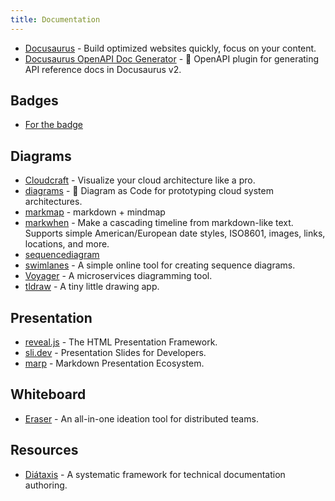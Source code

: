 ```yaml
---
title: Documentation
---
```


- [Docusaurus](https://docusaurus.io/) - Build optimized websites quickly, focus on your content.
- [Docusaurus OpenAPI Doc Generator](https://github.com/PaloAltoNetworks/docusaurus-openapi-docs) - 🦝 OpenAPI plugin for generating API reference docs in Docusaurus v2.

## Badges

- [For the badge](https://forthebadge.com/)

## Diagrams

- [Cloudcraft](https://www.cloudcraft.co) - Visualize your cloud architecture like a pro.
- [diagrams](https://github.com/mingrammer/diagrams) - 🎨 Diagram as Code for prototyping cloud system architectures.
- [markmap](https://markmap.js.org) - markdown + mindmap
- [markwhen](https://github.com/mark-when/markwhen) - Make a cascading timeline from markdown-like text. Supports simple American/European date styles, ISO8601, images, links, locations, and more.
- [sequencediagram](https://sequencediagram.org/)
- [swimlanes](https://swimlanes.io) - A simple online tool for creating sequence diagrams.
- [Voyager](https://voyager.vyne.co/) - A microservices diagramming tool.
- [tldraw](https://www.tldraw.com/) - A tiny little drawing app.

## Presentation

- [reveal.js](https://revealjs.com) - The HTML Presentation Framework.
- [sli.dev](https://sli.dev) - Presentation Slides for Developers.
- [marp](https://marp.app/) - Markdown Presentation Ecosystem.

## Whiteboard

- [Eraser](https://app.tryeraser.com/all) - An all-in-one ideation tool for distributed teams.

## Resources

- [Diátaxis](https://diataxis.fr/) - A systematic framework for technical documentation authoring.
